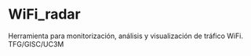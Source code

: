 # WiFi_radar
Herramienta para monitorización, análisis y visualización de tráfico WiFi. TFG/GISC/UC3M 
